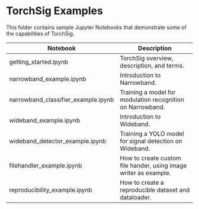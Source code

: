 # TorchSig Examples
This folder contains sample Jupyter Notebooks that demonstrate some of the capabilities of TorchSig.

| Notebook | Description  |
| -------- | -----------  |
| getting_started.ipynb | TorchSig overview, description, and terms. |
| narrowband_example.ipynb | Introduction to Narrowband. |
| narrowband_classifier_example.ipynb | Training a model for modulation recognition on Narrowband. |
| wideband_example.ipynb | Introduction to Wideband. |
| wideband_detector_example.ipynb | Training a YOLO model for signal detection on Wideband. |
| filehandler_example.ipynb | How to create custom file hander, using image writer as example. |
| reproducibility_example.ipynb | How to create a reproducible dataset and dataloader. |
